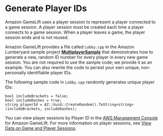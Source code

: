 # Generate Player IDs<a name="player-sessions-player-identifiers"></a>

Amazon GameLift uses a player session to represent a player connected to a game session\. A player session must be created each time a player connects to a game session\. When a player leaves a game, the player session ends and is not reused\.

Amazon GameLift provides a file called `Lobby.cpp` in the Amazon Lumberyard sample project [ **MultiplayerSample**](https://docs.aws.amazon.com/lumberyard/latest/userguide/sample-project-multiplayer-enhanced.html) that demonstrates how to generate a new, random ID number for every player in every new game session\. You are not required to use the sample code; we provide it as an example\. You can also rewrite the code to persist your own unique, non\-personally identifiable player IDs\.

The following sample code in `Lobby.cpp` randomly generates unique player IDs:

```
bool includeBrackets = false;
bool includeDashes = true;
string playerId = AZ::Uuid::CreateRandom().ToString<string>(includeBrackets, includeDashes);
```

You can view player sessions by Player ID in the [AWS Management Console](https://console.aws.amazon.com/gamelift) for Amazon GameLift\. For more information on player sessions, see [View Data on Game and Player Sessions](gamelift-console-game-player-sessions-metrics.md)\. 